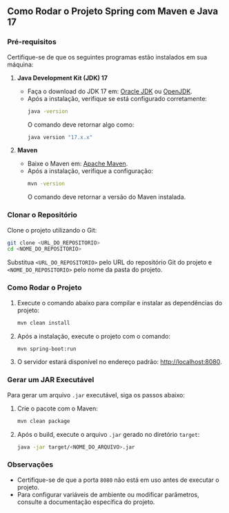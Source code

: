 ## Como Rodar o Projeto Spring com Maven e Java 17

### Pré-requisitos

Certifique-se de que os seguintes programas estão instalados em sua máquina:

1. **Java Development Kit (JDK) 17**
   - Faça o download do JDK 17 em: [Oracle JDK](https://www.oracle.com/java/technologies/javase/jdk17-archive-downloads.html) ou [OpenJDK](https://jdk.java.net/17/).
   - Após a instalação, verifique se está configurado corretamente:
     ```bash
     java -version
     ```
     O comando deve retornar algo como:
     ```bash
     java version "17.x.x"
     ```

2. **Maven**
   - Baixe o Maven em: [Apache Maven](https://maven.apache.org/download.cgi).
   - Após a instalação, verifique a configuração:
     ```bash
     mvn -version
     ```
     O comando deve retornar a versão do Maven instalada.

### Clonar o Repositório

Clone o projeto utilizando o Git:

```bash
git clone <URL_DO_REPOSITORIO>
cd <NOME_DO_REPOSITORIO>
```

Substitua `<URL_DO_REPOSITORIO>` pelo URL do repositório Git do projeto e `<NOME_DO_REPOSITORIO>` pelo nome da pasta do projeto.

### Como Rodar o Projeto

1. Execute o comando abaixo para compilar e instalar as dependências do projeto:

   ```bash
   mvn clean install
   ```

2. Após a instalação, execute o projeto com o comando:

   ```bash
   mvn spring-boot:run
   ```

3. O servidor estará disponível no endereço padrão: [http://localhost:8080](http://localhost:8080).

### Gerar um JAR Executável

Para gerar um arquivo `.jar` executável, siga os passos abaixo:

1. Crie o pacote com o Maven:

   ```bash
   mvn clean package
   ```

2. Após o build, execute o arquivo `.jar` gerado no diretório `target`:

   ```bash
   java -jar target/<NOME_DO_ARQUIVO>.jar
   ```


### Observações

- Certifique-se de que a porta `8080` não está em uso antes de executar o projeto.
- Para configurar variáveis de ambiente ou modificar parâmetros, consulte a documentação específica do projeto.


